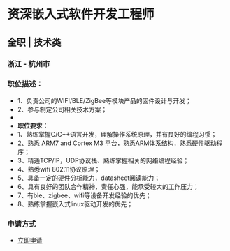 
# 资深嵌入式软件开发工程师
## 全职  |  技术类
### 浙江 - 杭州市

### 职位描述：
- 1、负责公司的WIFI/BLE/ZigBee等模块产品的固件设计与开发；
- 2、参与制定公司相关技术方案；
- &nbsp;
- <strong>职位要求：</strong>
- 1、熟练掌握C/C++语言开发，理解操作系统原理，并有良好的编程习惯；
- 2、熟悉 ARM7 and Cortex M3 平台，熟悉ARM体系结构，熟悉硬件驱动程序；
- 3、精通TCP/IP，UDP协议栈、熟练掌握相关的网络编程经验；
- 4、熟悉wifi 802.11协议原理；
- 5、具备一定的硬件分析能力，datasheet阅读能力；
- 6、具有良好的团队合作精神，责任心强，能承受较大的工作压力；
- 7、有ble、zigbee、wifi等设备开发经验的优先；
- 8、熟练掌握嵌入式linux驱动开发的优先；
### 申请方式
- <a href="mailto:hr@tuya.com" title=yourName-资深嵌入式软件开发工程师>立即申请</a>